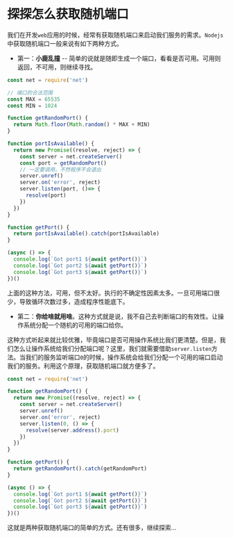# 探探怎么获取随机端口

我们在开发`web`应用的时候，经常有获取随机端口来启动我们服务的需求。`Nodejs`中获取随机端口一般来说有如下两种方式。

- 第一：**小鹿乱撞** -- 简单的说就是随即生成一个端口，看看是否可用。可用则返回，不可用，则继续寻找。


```js
const net = require('net')

// 端口的合法范围
const MAX = 65535
const MIN = 1024

function getRandomPort() {
  return Math.floor(Math.random() * MAX + MIN)
}

function portIsAvailable() {
  return new Promise((resolve, reject) => {
    const server = net.createServer()
    const port = getRandomPort()
    // 一定要调用，不然程序不会退出
    server.unref()
    server.on('error', reject)
    server.listen(port, ()=> {
      resolve(port)
    })
  })
}

function getPort() {
  return portIsAvailable().catch(portIsAvailable)
}

(async () => {
  console.log(`Got port1 ${await getPort()}`)
  console.log(`Got port2 ${await getPort()}`)
  console.log(`Got port3 ${await getPort()}`)
})()
```

上面的这种方法，可用，但不太好。执行的不确定性因素太多。一旦可用端口很少，导致循环次数过多，造成程序性能底下。

- 第二：**你给啥就用啥**。这种方式就是说，我不自己去判断端口的有效性。让操作系统分配一个随机的可用的端口给你。

这种方式听起来就比较优雅，毕竟端口是否可用操作系统比我们更清楚。但是，我们怎么让操作系统给我们分配端口呢？这里，我们就需要借助`server.listen`方法。当我们的服务监听端口`0`的时候，操作系统会给我们分配一个可用的端口启动我们的服务。利用这个原理，获取随机端口就方便多了。

```js
const net = require('net')

function getRandomPort() {
  return new Promise((resolve, reject) => {
    const server = net.createServer()
    server.unref()
    server.on('error', reject)
    server.listen(0, () => {
      resolve(server.address().port)
    })
  })
}

function getPort() {
  return getRandomPort().catch(getRandomPort)
}

(async () => {
  console.log(`Got port1 ${await getPort()}`)
  console.log(`Got port2 ${await getPort()}`)
  console.log(`Got port3 ${await getPort()}`)
})()
```

这就是两种获取随机端口的简单的方式。还有很多，继续探索...